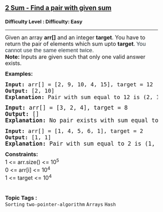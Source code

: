 <h2><a href="https://www.geeksforgeeks.org/problems/2-sum-find-a-pair-with-given-sum/1?page=2&category=Arrays,Strings,Linked%20List&sortBy=latest">2 Sum - Find a pair with given sum</a></h2><h3>Difficulty Level : Difficulty: Easy</h3><hr><div class="problems_problem_content__Xm_eO"><p><span style="font-size: 18px;">Given an array&nbsp;<strong>arr[]</strong>&nbsp;and an integer&nbsp;<strong>target</strong>.&nbsp;</span><span style="font-size: 18px;">You have to return the pair of elements which sum upto <strong>target</strong>.<strong> </strong></span><span style="box-sizing: border-box; margin: 0px; padding: 0px; border: 0px; font-size: 18px; vertical-align: baseline; color: #273239; font-family: Nunito, sans-serif; letter-spacing: 0.162px; background-color: #ffffff;">You cannot use the same element&nbsp;</span><span style="box-sizing: border-box; margin: 0px; padding: 0px; border: 0px; font-size: 18px; vertical-align: baseline; color: #273239; font-family: Nunito, sans-serif; letter-spacing: 0.162px; background-color: #ffffff;"><span style="box-sizing: border-box; margin: 0px; padding: 0px; border: 0px; vertical-align: baseline;">twice</span></span><span style="box-sizing: border-box; margin: 0px; padding: 0px; border: 0px; font-size: 18px; vertical-align: baseline; color: #273239; font-family: Nunito, sans-serif; letter-spacing: 0.162px; background-color: #ffffff;">.<br></span><span style="font-size: 18px;"><strong>Note:</strong> Inputs are given such that only one valid answer exists.</span></p>
<p><strong style="font-size: 18px;">Examples:</strong></p>
<pre><span style="font-size: 18px;"><strong>Input: </strong></span><span style="font-size: 18px;">arr[] = [2, 9, 10, 4, 15], target = 12</span><span style="font-size: 18px;">
<strong>Output: </strong>[2, 10]<strong>
Explanation: </strong></span><span style="font-size: 18px;">Pair with sum equal to 12 is (2, 10).</span></pre>
<pre><span style="font-size: 14pt;"><strong>Input: </strong>arr[] = [3, 2, 4], target = 8
<strong>Output: </strong>[]<strong>
Explanation: </strong></span><span style="font-size: 18.6667px;">No pair exists with sum equal to 8.</span></pre>
<pre><span style="font-size: 18px;"><strong>Input: </strong>arr[] = [1, 4, 5, 6, 1],</span><span style="font-size: 18px;"> target = 2</span><span style="font-size: 18px;">
<strong>Output: </strong>[1, 1]</span><span style="font-size: 14pt;"><strong>
Explanation: </strong></span><span style="font-size: 18.6667px;">Pair with sum equal to 2 is (1, 1).</span></pre>
<p><span style="font-size: 18px;"><strong>Constraints:<br></strong>1 &lt;= arr.size() &lt;= 10<sup>5</sup><strong><br></strong></span><span style="font-size: 18px;">0 &lt;= arr[i]&nbsp;</span><span style="font-size: 18px;">&lt;= 10<sup>4</sup></span><span style="font-size: 18px;"><br></span><span style="font-size: 18px;">1 &lt;= target &lt;= 10<sup>4</sup></span></p></div><br><p><span style=font-size:18px><strong>Topic Tags : </strong><br><code>Sorting</code>&nbsp;<code>two-pointer-algorithm</code>&nbsp;<code>Arrays</code>&nbsp;<code>Hash</code>&nbsp;